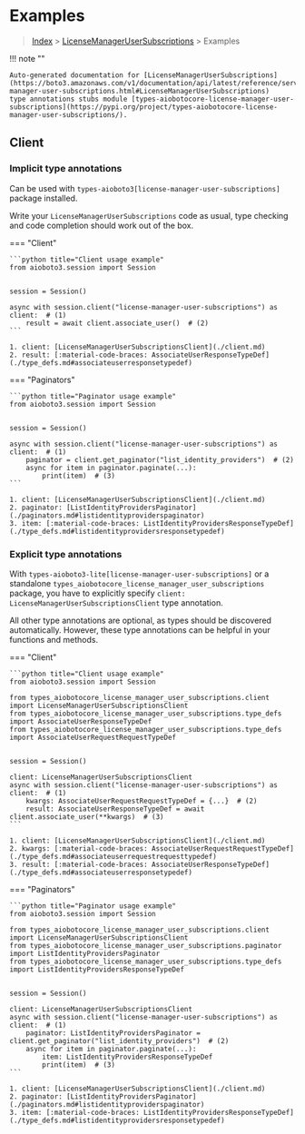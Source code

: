 # Examples

> [Index](../README.md) > [LicenseManagerUserSubscriptions](./README.md) > Examples

!!! note ""

    Auto-generated documentation for [LicenseManagerUserSubscriptions](https://boto3.amazonaws.com/v1/documentation/api/latest/reference/services/license-manager-user-subscriptions.html#LicenseManagerUserSubscriptions)
    type annotations stubs module [types-aiobotocore-license-manager-user-subscriptions](https://pypi.org/project/types-aiobotocore-license-manager-user-subscriptions/).

## Client

### Implicit type annotations

Can be used with `types-aioboto3[license-manager-user-subscriptions]` package installed.

Write your `LicenseManagerUserSubscriptions` code as usual,
type checking and code completion should work out of the box.



=== "Client"

    ```python title="Client usage example"
    from aioboto3.session import Session


    session = Session()

    async with session.client("license-manager-user-subscriptions") as client:  # (1)
        result = await client.associate_user()  # (2)
    ```

    1. client: [LicenseManagerUserSubscriptionsClient](./client.md)
    2. result: [:material-code-braces: AssociateUserResponseTypeDef](./type_defs.md#associateuserresponsetypedef) 



=== "Paginators"

    ```python title="Paginator usage example"
    from aioboto3.session import Session


    session = Session()

    async with session.client("license-manager-user-subscriptions") as client:  # (1)
        paginator = client.get_paginator("list_identity_providers")  # (2)
        async for item in paginator.paginate(...):
            print(item)  # (3)
    ```

    1. client: [LicenseManagerUserSubscriptionsClient](./client.md)
    2. paginator: [ListIdentityProvidersPaginator](./paginators.md#listidentityproviderspaginator)
    3. item: [:material-code-braces: ListIdentityProvidersResponseTypeDef](./type_defs.md#listidentityprovidersresponsetypedef) 




### Explicit type annotations

With `types-aioboto3-lite[license-manager-user-subscriptions]`
or a standalone `types_aiobotocore_license_manager_user_subscriptions` package, you have to explicitly specify
`client: LicenseManagerUserSubscriptionsClient` type annotation.

All other type annotations are optional, as types should be discovered automatically.
However, these type annotations can be helpful in your functions and methods.


=== "Client"

    ```python title="Client usage example"
    from aioboto3.session import Session

    from types_aiobotocore_license_manager_user_subscriptions.client import LicenseManagerUserSubscriptionsClient
    from types_aiobotocore_license_manager_user_subscriptions.type_defs import AssociateUserResponseTypeDef
    from types_aiobotocore_license_manager_user_subscriptions.type_defs import AssociateUserRequestRequestTypeDef


    session = Session()

    client: LicenseManagerUserSubscriptionsClient
    async with session.client("license-manager-user-subscriptions") as client:  # (1)
        kwargs: AssociateUserRequestRequestTypeDef = {...}  # (2)
        result: AssociateUserResponseTypeDef = await client.associate_user(**kwargs)  # (3)
    ```

    1. client: [LicenseManagerUserSubscriptionsClient](./client.md)
    2. kwargs: [:material-code-braces: AssociateUserRequestRequestTypeDef](./type_defs.md#associateuserrequestrequesttypedef) 
    3. result: [:material-code-braces: AssociateUserResponseTypeDef](./type_defs.md#associateuserresponsetypedef) 



=== "Paginators"

    ```python title="Paginator usage example"
    from aioboto3.session import Session

    from types_aiobotocore_license_manager_user_subscriptions.client import LicenseManagerUserSubscriptionsClient
    from types_aiobotocore_license_manager_user_subscriptions.paginator import ListIdentityProvidersPaginator
    from types_aiobotocore_license_manager_user_subscriptions.type_defs import ListIdentityProvidersResponseTypeDef


    session = Session()

    client: LicenseManagerUserSubscriptionsClient
    async with session.client("license-manager-user-subscriptions") as client:  # (1)
        paginator: ListIdentityProvidersPaginator = client.get_paginator("list_identity_providers")  # (2)
        async for item in paginator.paginate(...):
            item: ListIdentityProvidersResponseTypeDef
            print(item)  # (3)
    ```

    1. client: [LicenseManagerUserSubscriptionsClient](./client.md)
    2. paginator: [ListIdentityProvidersPaginator](./paginators.md#listidentityproviderspaginator)
    3. item: [:material-code-braces: ListIdentityProvidersResponseTypeDef](./type_defs.md#listidentityprovidersresponsetypedef) 




